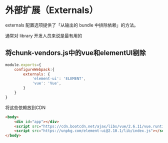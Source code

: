 # 外部扩展（Externals）

externals 配置选项提供了「从输出的 bundle 中排除依赖」的方法。

通常对 library 开发人员来说是最有用的

## 将chunk-vendors.js中的vue和elementUI剔除

```js
module.exports={
    configureWebpack:{
        externals: {
            'element-ui': 'ELEMENT',
            'vue': 'Vue',
        }
    }
}
```

将这些依赖放到CDN
```html
<body>
    <div id="app"></div>
    <script src="https://cdn.bootcdn.net/ajax/libs/vue/2.6.11/vue.runtime.min.js"></script>
    <script src="https://unpkg.com/element-ui@2.10.1/lib/index.js"></script>
</body>
```